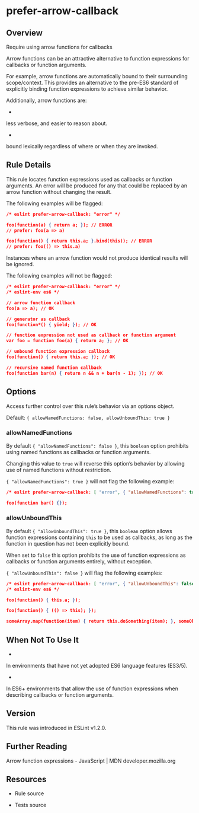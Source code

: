 

# prefer-arrow-callback
## Overview

Require using arrow functions for callbacks

Arrow functions can be an attractive alternative to function expressions for callbacks or function arguments.

For example, arrow functions are automatically bound to their surrounding scope/context. This provides an alternative to the pre-ES6 standard of explicitly binding function expressions to achieve similar behavior.

Additionally, arrow functions are:


- 
less verbose, and easier to reason about.


- 
bound lexically regardless of where or when they are invoked.

## Rule Details

This rule locates function expressions used as callbacks or function arguments. An error will be produced for any that could be replaced by an arrow function without changing the result.

The following examples will be flagged:


```json
/* eslint prefer-arrow-callback: "error" */

foo(function(a) { return a; }); // ERROR
// prefer: foo(a => a)

foo(function() { return this.a; }.bind(this)); // ERROR
// prefer: foo(() => this.a)
```

Instances where an arrow function would not produce identical results will be ignored.

The following examples will not be flagged:


```json
/* eslint prefer-arrow-callback: "error" */
/* eslint-env es6 */

// arrow function callback
foo(a => a); // OK

// generator as callback
foo(function*() { yield; }); // OK

// function expression not used as callback or function argument
var foo = function foo(a) { return a; }; // OK

// unbound function expression callback
foo(function() { return this.a; }); // OK

// recursive named function callback
foo(function bar(n) { return n && n + bar(n - 1); }); // OK
```

## Options

Access further control over this rule’s behavior via an options object.

Default: `{ allowNamedFunctions: false, allowUnboundThis: true }`

### allowNamedFunctions

By default `{ "allowNamedFunctions": false }`, this `boolean` option prohibits using named functions as callbacks or function arguments.

Changing this value to `true` will reverse this option’s behavior by allowing use of named functions without restriction.

`{ "allowNamedFunctions": true }` will not flag the following example:


```json
/* eslint prefer-arrow-callback: [ "error", { "allowNamedFunctions": true } ] */

foo(function bar() {});
```

### allowUnboundThis

By default `{ "allowUnboundThis": true }`, this `boolean` option allows function expressions containing `this` to be used as callbacks, as long as the function in question has not been explicitly bound.

When set to `false` this option prohibits the use of function expressions as callbacks or function arguments entirely, without exception.

`{ "allowUnboundThis": false }` will flag the following examples:


```json
/* eslint prefer-arrow-callback: [ "error", { "allowUnboundThis": false } ] */
/* eslint-env es6 */

foo(function() { this.a; });

foo(function() { (() => this); });

someArray.map(function(item) { return this.doSomething(item); }, someObject);
```

## When Not To Use It


- 
In environments that have not yet adopted ES6 language features (ES3/5).


- 
In ES6+ environments that allow the use of function expressions when describing callbacks or function arguments.

## Version

This rule was introduced in ESLint v1.2.0.

## Further Reading

Arrow function expressions - JavaScript | MDN 
 developer.mozilla.org

## Resources


- Rule source 

- Tests source 

